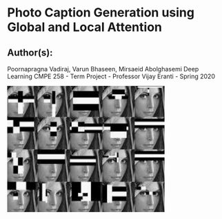 # Photo Caption Generation using Global and Local Attention

## Author(s): 
Poornapragna Vadiraj, Varun Bhaseen, Mirsaeid Abolghasemi
Deep Learning CMPE 258 - Term Project - Professor Vijay Eranti - Spring 2020
 

![alt text](https://github.com/saeedabi1/deep_learning_project/blob/master/pictures/pasted%20image%200.png?raw=true)
